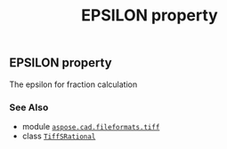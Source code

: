 ﻿---
title: EPSILON property
second_title: Aspose.CAD for Python via .NET API References
description: 
type: docs
weight: 40
url: /aspose.cad.fileformats.tiff/tiffsrational/epsilon/
is_root: false
---

## EPSILON property


The epsilon for fraction calculation

### See Also
* module [`aspose.cad.fileformats.tiff`](../../)
* class [`TiffSRational`](/cad/python-net/aspose.cad.fileformats.tiff/tiffsrational)
